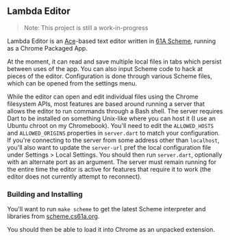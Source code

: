 ## Lambda Editor

> Note: This project is still a work-in-progress

Lambda Editor is an [Ace][]-based text editor written in [61A Scheme][], running
as a Chrome Packaged App.

  [Ace]: https://ace.c9.io
  [61A Scheme]: http://su16.cs61a.org/proj/scheme/scheme-spec.html

At the moment, it can read and save multiple local files in tabs which persist
between uses of the app. You can also input Scheme code to hack at pieces of the
editor. Configuration is done through various Scheme files, which can be opened
from the settings menu.

While the editor can open and edit individual files using the Chrome filesystem
APIs, most features are based around running a server that allows the editor to
run commands through a Bash shell. The server requires Dart to be installed
on something Unix-like where you can host it (I use an Ubuntu chroot on my
Chromebook). You'll need to edit the `ALLOWED_HOSTS` and `ALLOWED_ORIGINS`
properties in `server.dart` to match your configuration. If you're connecting 
to the server from some address other than `localhost`, you'll also want to
update the `server-url` pref the local configuration file under Settings >
Local Settings. You should then run `server.dart`, optionally with an alternate
port as an argument. The server must remain running for the entire time the
editor is active for features that require it to work (the editor does not
currently attempt to reconnect).

### Building and Installing

You'll want to run `make scheme` to get the latest Scheme interpreter and
libraries from [scheme.cs61a.org](http://scheme.cs61a.org).

You should then be able to load it into Chrome as an unpacked extension.
